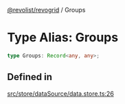 [@revolist/revogrid](README.md) / Groups

# Type Alias: Groups

```ts
type Groups: Record<any, any>;
```

## Defined in

[src/store/dataSource/data.store.ts:26](https://github.com/revolist/revogrid/blob/e3c4d102f429c82d34023490b300d210ef8d9573/src/store/dataSource/data.store.ts#L26)
